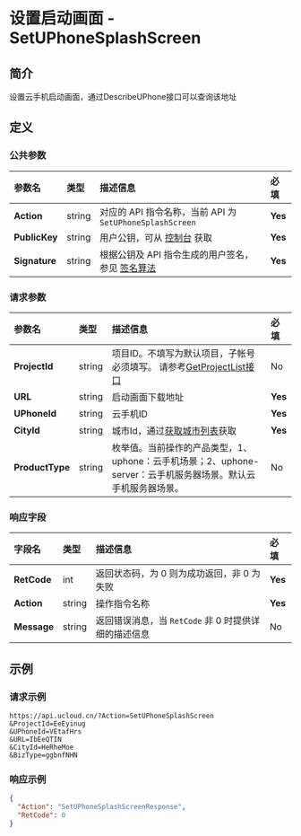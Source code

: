 # 设置启动画面 - SetUPhoneSplashScreen

## 简介

设置云手机启动画面，通过DescribeUPhone接口可以查询该地址









## 定义

### 公共参数

| 参数名 | 类型 | 描述信息 | 必填 |
|:---|:---|:---|:---|
| **Action**     | string  | 对应的 API 指令名称，当前 API 为 `SetUPhoneSplashScreen`                        | **Yes** |
| **PublicKey**  | string  | 用户公钥，可从 [控制台](https://console.ucloud.cn/uapi/apikey) 获取                                             | **Yes** |
| **Signature**  | string  | 根据公钥及 API 指令生成的用户签名，参见 [签名算法](api/summary/signature.md)  | **Yes** |

### 请求参数

| 参数名 | 类型 | 描述信息 | 必填 |
|:---|:---|:---|:---|
| **ProjectId** | string | 项目ID。不填写为默认项目，子帐号必须填写。 请参考[GetProjectList接口](https://docs.ucloud.cn/api/summary/get_project_list) |No|
| **URL** | string | 启动画面下载地址 |**Yes**|
| **UPhoneId** | string | 云手机ID |**Yes**|
| **CityId** | string | 城市Id，通过[获取城市列表](#DescribeUPhoneCities)获取 |**Yes**|
| **ProductType** | string | 枚举值。当前操作的产品类型，1、uphone：云手机场景；2、uphone-server：云手机服务器场景。默认云手机服务器场景。 |No|

### 响应字段

| 字段名 | 类型 | 描述信息 | 必填 |
|:---|:---|:---|:---|
| **RetCode** | int | 返回状态码，为 0 则为成功返回，非 0 为失败 |**Yes**|
| **Action** | string | 操作指令名称 |**Yes**|
| **Message** | string | 返回错误消息，当 `RetCode` 非 0 时提供详细的描述信息 |No|




## 示例

### 请求示例
    
```
https://api.ucloud.cn/?Action=SetUPhoneSplashScreen
&ProjectId=EeEyinug
&UPhoneId=VEtafHrs
&URL=IbEeQTIN
&CityId=HeRheMoe
&BizType=ggbnfNHN
```

### 响应示例
    
```json
{
  "Action": "SetUPhoneSplashScreenResponse",
  "RetCode": 0
}
```





